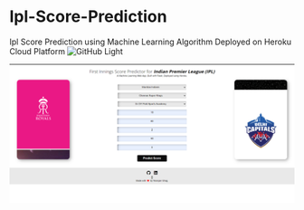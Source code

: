 # Ipl-Score-Prediction
Ipl Score Prediction using Machine Learning Algorithm
Deployed on Heroku Cloud Platform
![GitHub Light](https://nghag-ipl-score-prediction.herokuapp.com/)


![alt text](https://github.com/Niru1095/Ipl-Score-Prediction/blob/main/static/Screenshot%202022-01-22%20190911.png)

